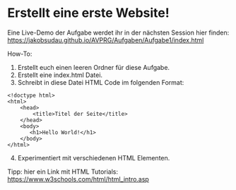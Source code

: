 # Erstellt eine erste Website!

Eine Live-Demo der Aufgabe werdet ihr in der nächsten Session hier finden: https://jakobsudau.github.io/AVPRG/Aufgaben/Aufgabe1/index.html

How-To:
1. Erstellt euch einen leeren Ordner für diese Aufgabe.
2. Erstellt eine index.html Datei.
3. Schreibt in diese Datei HTML Code im folgenden Format:
```
<!doctype html>
<html>
    <head>
        <title>Titel der Seite</title>
    </head>
    <body>
       <h1>Hello World!</h1>
    </body>
</html>
```
4. Experimentiert mit verschiedenen HTML Elementen.

Tipp: hier ein Link mit HTML Tutorials: https://www.w3schools.com/html/html_intro.asp